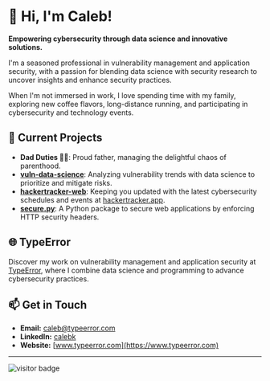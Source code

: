 # 👋 Hi, I'm Caleb!

**Empowering cybersecurity through data science and innovative solutions.**

I'm a seasoned professional in vulnerability management and application security, with a passion for blending data science with security research to uncover insights and enhance security practices.

When I'm not immersed in work, I love spending time with my family, exploring new coffee flavors, long-distance running, and participating in cybersecurity and technology events.

## 🚀 Current Projects

- **Dad Duties 👶👧**: Proud father, managing the delightful chaos of parenthood.
- **[vuln-data-science](https://github.com/typeerror/vuln-data-science)**: Analyzing vulnerability trends with data science to prioritize and mitigate risks.
- **[hackertracker-web](https://github.com/junctor/hackertracker-web)**: Keeping you updated with the latest cybersecurity schedules and events at [hackertracker.app](https://hackertracker.app/).
- **[secure.py](https://github.com/typeerror/secure)**: A Python package to secure web applications by enforcing HTTP security headers.

## 🌐 TypeError

Discover my work on vulnerability management and application security at [TypeError](https://github.com/TypeError), where I combine data science and programming to advance cybersecurity practices.

## 📫 Get in Touch

- **Email:** [caleb@typeerror.com](mailto:caleb@typeerror.com)
- **LinkedIn:** [calebk](https://linkedin.com/in/calebk)
- **Website:** [www.typeerror.com](https://www.typeerror.com)

---

![visitor badge](https://visitor-badge.laobi.icu/badge?page_id=cak.cak&format=true)
